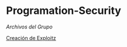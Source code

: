 # Programation-Security
*Archivos del Grupo*

[Creación de Exploitz](https://drive.google.com/open?id=0B_qcqCLrxD8NUmJSSUtyQnBCeHM)
